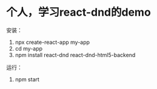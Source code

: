 # 个人，学习react-dnd的demo

安装：
1. npx create-react-app my-app
2. cd my-app
3. npm install react-dnd react-dnd-html5-backend

运行：
1. npm start
